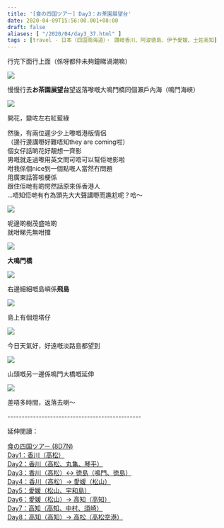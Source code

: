```yaml
---
title: '[食の四国ツアー] Day3：お茶園展望台'
date: 2020-04-09T15:56:00.001+08:00
draft: false
aliases: [ "/2020/04/day3_37.html" ]
tags : [travel - 日本（四国南海道）・ 讚岐香川、阿波徳島、伊予愛媛、土佐高知]
---
```


行完下面行上面（係呀都仲未夠鐘睇渦潮嘛）  

![](/images/shikoku3e.jpg)

慢慢行去**お茶園展望台**望返落嚟嘅大鳴門橋同個瀨戶內海（鳴門海峽）  

![](https://apjrla.ch.files.1drv.com/y4mxtzAypcGLG0s-MyKle6-wtnZjnxzOBsOZIX0ZEVrhiAs0r-2woiWSzCqmzyjrH1MCSDI_SxAY_Y_QuQn9t06cSKWdsQbAXfF2KDqN9Pb7I8IgvJknmktF0mt3GMZgU-yUJoac0AzWV45qapRDXcXEjznW3XCVcFfyRSwTactquUR-2-6heYk-AxohnLAk8c8sybQuKLJWl-wz5sv97MRIQ?width=660&height=372&cropmode=none)

開花，變咗左右紅藍綠  

然後，有兩位遲少少上嚟嘅港版情侶 \
（邊行邊講嘢好難唔知they are coming啦） \
個女仔話啲花好靚想一齊影 \
男嘅就走過嚟用英文問可唔可以幫佢哋影啦 \
咁我係個nice到一個點嘅人當然冇問題 \
用廣東話答啦梗係 \
跟住佢哋有啲愕然話原來係香港人 \
...唔知佢哋有冇為頭先大大聲講嘢而尷尬呢？哈～

![](https://aujqla.ch.files.1drv.com/y4mxBmE-yW37vMJPq6rPG6Z11gxpPK59qzQOwM35JToX-hLT66OnwUoqlMhVlJmEcvHYcOWZs5NeRMQSiHj1uEmWgd2oZW0a8pgUwByXWQ8l-mfY2PGc4uARwOrZD5zm5AU8Jc_ehCnKr49CmQf6WtDXwt30hpYbtY1kH4lHsRd57FIyYa1ynS3zbztr8gBRLBOCC45j5lf5igpHdRCZxZExw?width=660&height=372&cropmode=none)

呢邊啲樹茂盛咗啲  
就咁睇先無咁擋  

![](https://aujola.ch.files.1drv.com/y4mpW8kkePfj6z6e31N-UyqbsQv3HaOKt3DTK5OBQqQD1C3qMkfwIpT0QCG-fAWPXw8ug6IwObDkDYPvNZWslYS7uiNBpGiYbn6u-X4g5nDk9PTIhHeIa9jKihLox9tcEVzZXf1OOHYU-JfpCrIFpL_EJTXs1JfdXu69_nUqmix1yPUf-SOM7oZbqHxkNMxpQHpAH9W2fpvDSseQPbCHB36UQ?width=660&height=372&cropmode=none)

**大鳴門橋**  

![](https://aujnla.ch.files.1drv.com/y4mnpZ4hgfq9tfCIeZvMVktWW0zVlBb2phjjfCx0tVTKz53ztrhmWFHinObeCsIVQl38VwyBNEVJ5nyLlYQ2-BE9ob5UPE32n4-r5_OsWnosy2kRKnkxYucHjR2F5evy7vdb4vgBEMooYprBgoEzK1G_KNUNmMNwwBDb4GsLTmDWo_8EvHtdfWYqsHlfe_weQQF1uALGtbQ53Ai0efRyxp5Bw?width=660&height=372&cropmode=none)

右邊細細嘅島嶼係**飛島**  

![](https://aejvla.ch.files.1drv.com/y4mTOobrFCEbv4Z0jGesAEOErPtGjC7YR3sLKQ-NMklOUhiCqkxkhduVcogeMH7QHTYRU9Ju1VIFOIH-Xu288zH7tFrhpWakqfPdIR6Kr0WcKTXiLvLOlI1tZmKnHJqJ2xUG0_LGEdSIROim39PzCpKXSSHa3fNdtWYp9Z7xDjlvQ3HcZbBAb6ivdZI5Z6Gc9g-54MhI_FLza2iVcufSDmZtA?width=660&height=372&cropmode=none)

島上有個燈塔仔  

![](https://aujvla.ch.files.1drv.com/y4mcWC1slaYEwAbcFgTB9yNwWS-5L13zwi7XbUtidq8cPsLNfFLgxbQ1kuayy0JPAGvVniiTn3oB2nYP02fcpXPby3W7AZdrAWOYWQI9Gjw6GMHTmNxHfcB_vfE4WEsQ2J388Pk4TM5Bi79JQdhRyYbIFXwKmclMnPNujjS53INZ3Ubgm15V5zd6kZCXZ4HIx8YorATztUqcgY6fofKrjyM5w?width=660&height=372&cropmode=none)

今日天氣好，好遠嘅淡路島都望到  

![](https://apjpla.ch.files.1drv.com/y4mLb-k_7m6dtaWIINDpklkEg3q9Xkw71VM4tc_-WWaoGR1mxrKq58LdXK0fXb3XnKwG8rm7R_wmMDLOc509LDQh9WW52NU4DVK_Z_LvkSnFFBF9uktkJ4YP_u8NO0HLPuikDY830y5vT2DR9EWsjeU59lE8TQu_E3Fd0q77qzu-WlJDrLX4FNAUvqhV8UZPD1i3Rj-KnR2dNSRaPjJQ0Dzsg?width=660&height=372&cropmode=none)

山頭嘅另一邊係鳴門大橋嘅延伸  

![](https://aejwla.ch.files.1drv.com/y4mkhMfq_29zQBSWcliiJ7ngVm-45szBCt4iUvgLvotN9G3EjYbvyT4g-41UFLc8tOXP2_IIpgK98x08kssZd21vpOKBn_xp8M3SZLE6iwidC2AXZON0bZGLmzPu6nuveTJQFk5ndywrBpbhxPsGkaDTlFX--E1pF3gbp76bSiMzxV39k8T6bI3X__XqA_tSerO_IznzUjb-d1g96vUpYM27g?width=660&height=372&cropmode=none)

差唔多時間，返落去喇～

  
  
\-----------------------------------------------  
  

延伸閱讀：

[食の四国ツアー (8D7N)](https://www.hidie.net/2020/05/8d7n.html)  
[Day1：香川（高松）](https://www.hidie.net/2017/08/day1.html)  
[Day2：香川（高松、丸亀、琴平）](https://www.hidie.net/2017/08/day2.html)  
[Day3：香川（高松）↔ 徳島（鳴門、徳島）](https://www.hidie.net/2017/08/day3.html)  
[Day4：香川（高松）→ 愛媛（松山）](https://www.hidie.net/2017/08/day4.html)  
[Day5：愛媛（松山、宇和島）](https://www.hidie.net/2017/08/day5.html)  
[Day6：愛媛（松山）→ 高知（高知）](https://www.hidie.net/2017/08/day6.html)  
[Day7：高知（高知、中村、須崎）](https://www.hidie.net/2017/08/day7.html)  
[Day8：高知（高知）→ 高松（高松空港）](https://www.hidie.net/2017/08/day8.html)